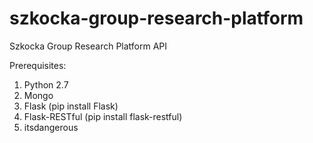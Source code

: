 # szkocka-group-research-platform
Szkocka Group Research Platform API 

Prerequisites:  
1. Python 2.7  
2. Mongo   
3. Flask (pip install Flask)  
4. Flask-RESTful (pip install flask-restful)  
5. itsdangerous   
